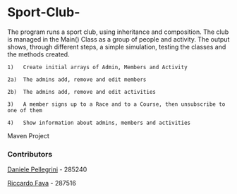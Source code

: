 # Sport-Club-
The program runs a sport club, using inheritance and composition. The club is managed in the Main() Class as a group of people and activity. The output shows, through different steps, a simple simulation, testing the classes and the methods created.

    1)   Create initial arrays of Admin, Members and Activity
    
    2a)  The admins add, remove and edit members
    
    2b)  The admins add, remove and edit activities
    
    3)   A member signs up to a Race and to a Course, then unsubscribe to one of them
    
    4)   Show information about admins, members and activities

Maven Project

### Contributors

[Daniele Pellegrini](https://github.com/danielepelleg) - 285240

[Riccardo Fava](https://github.com/BeleRicks11) - 287516

